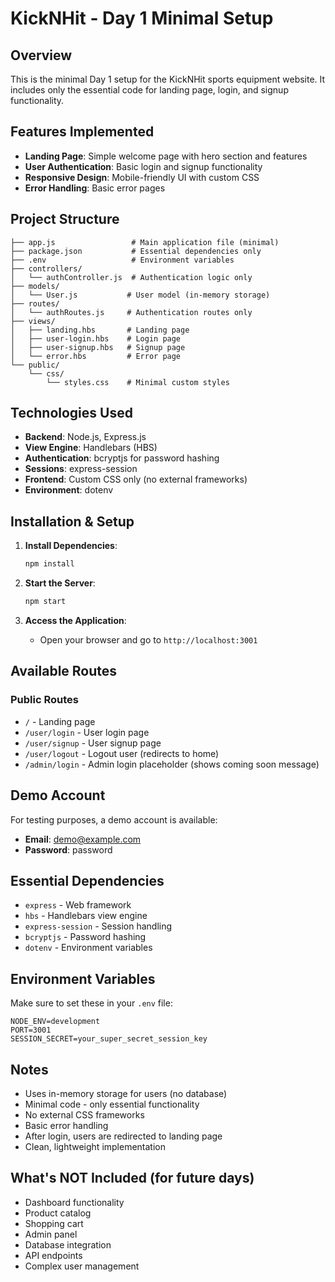 # KickNHit - Day 1 Minimal Setup

## Overview
This is the minimal Day 1 setup for the KickNHit sports equipment website. It includes only the essential code for landing page, login, and signup functionality.

## Features Implemented
- **Landing Page**: Simple welcome page with hero section and features
- **User Authentication**: Basic login and signup functionality
- **Responsive Design**: Mobile-friendly UI with custom CSS
- **Error Handling**: Basic error pages

## Project Structure
```
├── app.js                 # Main application file (minimal)
├── package.json           # Essential dependencies only
├── .env                   # Environment variables
├── controllers/
│   └── authController.js  # Authentication logic only
├── models/
│   └── User.js           # User model (in-memory storage)
├── routes/
│   └── authRoutes.js     # Authentication routes only
├── views/
│   ├── landing.hbs       # Landing page
│   ├── user-login.hbs    # Login page
│   ├── user-signup.hbs   # Signup page
│   └── error.hbs         # Error page
└── public/
    └── css/
        └── styles.css    # Minimal custom styles
```

## Technologies Used
- **Backend**: Node.js, Express.js
- **View Engine**: Handlebars (HBS)
- **Authentication**: bcryptjs for password hashing
- **Sessions**: express-session
- **Frontend**: Custom CSS only (no external frameworks)
- **Environment**: dotenv

## Installation & Setup

1. **Install Dependencies**:
   ```bash
   npm install
   ```

2. **Start the Server**:
   ```bash
   npm start
   ```

3. **Access the Application**:
   - Open your browser and go to `http://localhost:3001`

## Available Routes

### Public Routes
- `/` - Landing page
- `/user/login` - User login page
- `/user/signup` - User signup page
- `/user/logout` - Logout user (redirects to home)
- `/admin/login` - Admin login placeholder (shows coming soon message)

## Demo Account
For testing purposes, a demo account is available:
- **Email**: demo@example.com
- **Password**: password

## Essential Dependencies
- `express` - Web framework
- `hbs` - Handlebars view engine
- `express-session` - Session handling
- `bcryptjs` - Password hashing
- `dotenv` - Environment variables

## Environment Variables
Make sure to set these in your `.env` file:
```
NODE_ENV=development
PORT=3001
SESSION_SECRET=your_super_secret_session_key
```

## Notes
- Uses in-memory storage for users (no database)
- Minimal code - only essential functionality
- No external CSS frameworks
- Basic error handling
- After login, users are redirected to landing page
- Clean, lightweight implementation

## What's NOT Included (for future days)
- Dashboard functionality
- Product catalog
- Shopping cart
- Admin panel
- Database integration
- API endpoints
- Complex user management


